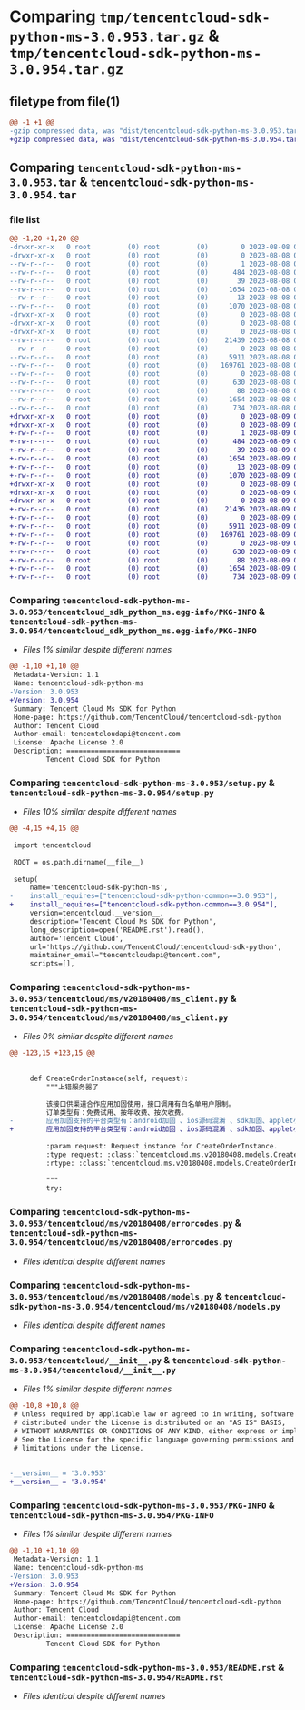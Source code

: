 # Comparing `tmp/tencentcloud-sdk-python-ms-3.0.953.tar.gz` & `tmp/tencentcloud-sdk-python-ms-3.0.954.tar.gz`

## filetype from file(1)

```diff
@@ -1 +1 @@
-gzip compressed data, was "dist/tencentcloud-sdk-python-ms-3.0.953.tar", last modified: Tue Aug  8 00:29:14 2023, max compression
+gzip compressed data, was "dist/tencentcloud-sdk-python-ms-3.0.954.tar", last modified: Wed Aug  9 00:29:12 2023, max compression
```

## Comparing `tencentcloud-sdk-python-ms-3.0.953.tar` & `tencentcloud-sdk-python-ms-3.0.954.tar`

### file list

```diff
@@ -1,20 +1,20 @@
-drwxr-xr-x   0 root         (0) root         (0)        0 2023-08-08 00:29:14.000000 tencentcloud-sdk-python-ms-3.0.953/
-drwxr-xr-x   0 root         (0) root         (0)        0 2023-08-08 00:29:14.000000 tencentcloud-sdk-python-ms-3.0.953/tencentcloud_sdk_python_ms.egg-info/
--rw-r--r--   0 root         (0) root         (0)        1 2023-08-08 00:29:14.000000 tencentcloud-sdk-python-ms-3.0.953/tencentcloud_sdk_python_ms.egg-info/dependency_links.txt
--rw-r--r--   0 root         (0) root         (0)      484 2023-08-08 00:29:14.000000 tencentcloud-sdk-python-ms-3.0.953/tencentcloud_sdk_python_ms.egg-info/SOURCES.txt
--rw-r--r--   0 root         (0) root         (0)       39 2023-08-08 00:29:14.000000 tencentcloud-sdk-python-ms-3.0.953/tencentcloud_sdk_python_ms.egg-info/requires.txt
--rw-r--r--   0 root         (0) root         (0)     1654 2023-08-08 00:29:14.000000 tencentcloud-sdk-python-ms-3.0.953/tencentcloud_sdk_python_ms.egg-info/PKG-INFO
--rw-r--r--   0 root         (0) root         (0)       13 2023-08-08 00:29:14.000000 tencentcloud-sdk-python-ms-3.0.953/tencentcloud_sdk_python_ms.egg-info/top_level.txt
--rw-r--r--   0 root         (0) root         (0)     1070 2023-08-08 00:29:14.000000 tencentcloud-sdk-python-ms-3.0.953/setup.py
-drwxr-xr-x   0 root         (0) root         (0)        0 2023-08-08 00:29:14.000000 tencentcloud-sdk-python-ms-3.0.953/tencentcloud/
-drwxr-xr-x   0 root         (0) root         (0)        0 2023-08-08 00:29:14.000000 tencentcloud-sdk-python-ms-3.0.953/tencentcloud/ms/
-drwxr-xr-x   0 root         (0) root         (0)        0 2023-08-08 00:29:14.000000 tencentcloud-sdk-python-ms-3.0.953/tencentcloud/ms/v20180408/
--rw-r--r--   0 root         (0) root         (0)    21439 2023-08-08 00:29:14.000000 tencentcloud-sdk-python-ms-3.0.953/tencentcloud/ms/v20180408/ms_client.py
--rw-r--r--   0 root         (0) root         (0)        0 2023-08-08 00:29:14.000000 tencentcloud-sdk-python-ms-3.0.953/tencentcloud/ms/v20180408/__init__.py
--rw-r--r--   0 root         (0) root         (0)     5911 2023-08-08 00:29:14.000000 tencentcloud-sdk-python-ms-3.0.953/tencentcloud/ms/v20180408/errorcodes.py
--rw-r--r--   0 root         (0) root         (0)   169761 2023-08-08 00:29:14.000000 tencentcloud-sdk-python-ms-3.0.953/tencentcloud/ms/v20180408/models.py
--rw-r--r--   0 root         (0) root         (0)        0 2023-08-08 00:29:14.000000 tencentcloud-sdk-python-ms-3.0.953/tencentcloud/ms/__init__.py
--rw-r--r--   0 root         (0) root         (0)      630 2023-08-08 00:29:14.000000 tencentcloud-sdk-python-ms-3.0.953/tencentcloud/__init__.py
--rw-r--r--   0 root         (0) root         (0)       88 2023-08-08 00:29:14.000000 tencentcloud-sdk-python-ms-3.0.953/setup.cfg
--rw-r--r--   0 root         (0) root         (0)     1654 2023-08-08 00:29:14.000000 tencentcloud-sdk-python-ms-3.0.953/PKG-INFO
--rw-r--r--   0 root         (0) root         (0)      734 2023-08-08 00:29:14.000000 tencentcloud-sdk-python-ms-3.0.953/README.rst
+drwxr-xr-x   0 root         (0) root         (0)        0 2023-08-09 00:29:12.000000 tencentcloud-sdk-python-ms-3.0.954/
+drwxr-xr-x   0 root         (0) root         (0)        0 2023-08-09 00:29:12.000000 tencentcloud-sdk-python-ms-3.0.954/tencentcloud_sdk_python_ms.egg-info/
+-rw-r--r--   0 root         (0) root         (0)        1 2023-08-09 00:29:12.000000 tencentcloud-sdk-python-ms-3.0.954/tencentcloud_sdk_python_ms.egg-info/dependency_links.txt
+-rw-r--r--   0 root         (0) root         (0)      484 2023-08-09 00:29:12.000000 tencentcloud-sdk-python-ms-3.0.954/tencentcloud_sdk_python_ms.egg-info/SOURCES.txt
+-rw-r--r--   0 root         (0) root         (0)       39 2023-08-09 00:29:12.000000 tencentcloud-sdk-python-ms-3.0.954/tencentcloud_sdk_python_ms.egg-info/requires.txt
+-rw-r--r--   0 root         (0) root         (0)     1654 2023-08-09 00:29:12.000000 tencentcloud-sdk-python-ms-3.0.954/tencentcloud_sdk_python_ms.egg-info/PKG-INFO
+-rw-r--r--   0 root         (0) root         (0)       13 2023-08-09 00:29:12.000000 tencentcloud-sdk-python-ms-3.0.954/tencentcloud_sdk_python_ms.egg-info/top_level.txt
+-rw-r--r--   0 root         (0) root         (0)     1070 2023-08-09 00:29:12.000000 tencentcloud-sdk-python-ms-3.0.954/setup.py
+drwxr-xr-x   0 root         (0) root         (0)        0 2023-08-09 00:29:12.000000 tencentcloud-sdk-python-ms-3.0.954/tencentcloud/
+drwxr-xr-x   0 root         (0) root         (0)        0 2023-08-09 00:29:12.000000 tencentcloud-sdk-python-ms-3.0.954/tencentcloud/ms/
+drwxr-xr-x   0 root         (0) root         (0)        0 2023-08-09 00:29:12.000000 tencentcloud-sdk-python-ms-3.0.954/tencentcloud/ms/v20180408/
+-rw-r--r--   0 root         (0) root         (0)    21436 2023-08-09 00:29:12.000000 tencentcloud-sdk-python-ms-3.0.954/tencentcloud/ms/v20180408/ms_client.py
+-rw-r--r--   0 root         (0) root         (0)        0 2023-08-09 00:29:12.000000 tencentcloud-sdk-python-ms-3.0.954/tencentcloud/ms/v20180408/__init__.py
+-rw-r--r--   0 root         (0) root         (0)     5911 2023-08-09 00:29:12.000000 tencentcloud-sdk-python-ms-3.0.954/tencentcloud/ms/v20180408/errorcodes.py
+-rw-r--r--   0 root         (0) root         (0)   169761 2023-08-09 00:29:12.000000 tencentcloud-sdk-python-ms-3.0.954/tencentcloud/ms/v20180408/models.py
+-rw-r--r--   0 root         (0) root         (0)        0 2023-08-09 00:29:12.000000 tencentcloud-sdk-python-ms-3.0.954/tencentcloud/ms/__init__.py
+-rw-r--r--   0 root         (0) root         (0)      630 2023-08-09 00:29:12.000000 tencentcloud-sdk-python-ms-3.0.954/tencentcloud/__init__.py
+-rw-r--r--   0 root         (0) root         (0)       88 2023-08-09 00:29:12.000000 tencentcloud-sdk-python-ms-3.0.954/setup.cfg
+-rw-r--r--   0 root         (0) root         (0)     1654 2023-08-09 00:29:12.000000 tencentcloud-sdk-python-ms-3.0.954/PKG-INFO
+-rw-r--r--   0 root         (0) root         (0)      734 2023-08-09 00:29:12.000000 tencentcloud-sdk-python-ms-3.0.954/README.rst
```

### Comparing `tencentcloud-sdk-python-ms-3.0.953/tencentcloud_sdk_python_ms.egg-info/PKG-INFO` & `tencentcloud-sdk-python-ms-3.0.954/tencentcloud_sdk_python_ms.egg-info/PKG-INFO`

 * *Files 1% similar despite different names*

```diff
@@ -1,10 +1,10 @@
 Metadata-Version: 1.1
 Name: tencentcloud-sdk-python-ms
-Version: 3.0.953
+Version: 3.0.954
 Summary: Tencent Cloud Ms SDK for Python
 Home-page: https://github.com/TencentCloud/tencentcloud-sdk-python
 Author: Tencent Cloud
 Author-email: tencentcloudapi@tencent.com
 License: Apache License 2.0
 Description: ============================
         Tencent Cloud SDK for Python
```

### Comparing `tencentcloud-sdk-python-ms-3.0.953/setup.py` & `tencentcloud-sdk-python-ms-3.0.954/setup.py`

 * *Files 10% similar despite different names*

```diff
@@ -4,15 +4,15 @@
 
 import tencentcloud
 
 ROOT = os.path.dirname(__file__)
 
 setup(
     name='tencentcloud-sdk-python-ms',
-    install_requires=["tencentcloud-sdk-python-common==3.0.953"],
+    install_requires=["tencentcloud-sdk-python-common==3.0.954"],
     version=tencentcloud.__version__,
     description='Tencent Cloud Ms SDK for Python',
     long_description=open('README.rst').read(),
     author='Tencent Cloud',
     url='https://github.com/TencentCloud/tencentcloud-sdk-python',
     maintainer_email="tencentcloudapi@tencent.com",
     scripts=[],
```

### Comparing `tencentcloud-sdk-python-ms-3.0.953/tencentcloud/ms/v20180408/ms_client.py` & `tencentcloud-sdk-python-ms-3.0.954/tencentcloud/ms/v20180408/ms_client.py`

 * *Files 0% similar despite different names*

```diff
@@ -123,15 +123,15 @@
 
 
     def CreateOrderInstance(self, request):
         """上错服务器了
 
         该接口供渠道合作应用加固使用，接口调用有白名单用户限制。
         订单类型有：免费试用、按年收费、按次收费。
-        应用加固支持的平台类型有：android加固 、ios源码混淆 、sdk加固、applet小程序加固。
+        应用加固支持的平台类型有：android加固 、ios源码混淆 、sdk加固、applet小程序加固
 
         :param request: Request instance for CreateOrderInstance.
         :type request: :class:`tencentcloud.ms.v20180408.models.CreateOrderInstanceRequest`
         :rtype: :class:`tencentcloud.ms.v20180408.models.CreateOrderInstanceResponse`
 
         """
         try:
```

### Comparing `tencentcloud-sdk-python-ms-3.0.953/tencentcloud/ms/v20180408/errorcodes.py` & `tencentcloud-sdk-python-ms-3.0.954/tencentcloud/ms/v20180408/errorcodes.py`

 * *Files identical despite different names*

### Comparing `tencentcloud-sdk-python-ms-3.0.953/tencentcloud/ms/v20180408/models.py` & `tencentcloud-sdk-python-ms-3.0.954/tencentcloud/ms/v20180408/models.py`

 * *Files identical despite different names*

### Comparing `tencentcloud-sdk-python-ms-3.0.953/tencentcloud/__init__.py` & `tencentcloud-sdk-python-ms-3.0.954/tencentcloud/__init__.py`

 * *Files 1% similar despite different names*

```diff
@@ -10,8 +10,8 @@
 # Unless required by applicable law or agreed to in writing, software
 # distributed under the License is distributed on an "AS IS" BASIS,
 # WITHOUT WARRANTIES OR CONDITIONS OF ANY KIND, either express or implied.
 # See the License for the specific language governing permissions and
 # limitations under the License.
 
 
-__version__ = '3.0.953'
+__version__ = '3.0.954'
```

### Comparing `tencentcloud-sdk-python-ms-3.0.953/PKG-INFO` & `tencentcloud-sdk-python-ms-3.0.954/PKG-INFO`

 * *Files 1% similar despite different names*

```diff
@@ -1,10 +1,10 @@
 Metadata-Version: 1.1
 Name: tencentcloud-sdk-python-ms
-Version: 3.0.953
+Version: 3.0.954
 Summary: Tencent Cloud Ms SDK for Python
 Home-page: https://github.com/TencentCloud/tencentcloud-sdk-python
 Author: Tencent Cloud
 Author-email: tencentcloudapi@tencent.com
 License: Apache License 2.0
 Description: ============================
         Tencent Cloud SDK for Python
```

### Comparing `tencentcloud-sdk-python-ms-3.0.953/README.rst` & `tencentcloud-sdk-python-ms-3.0.954/README.rst`

 * *Files identical despite different names*

